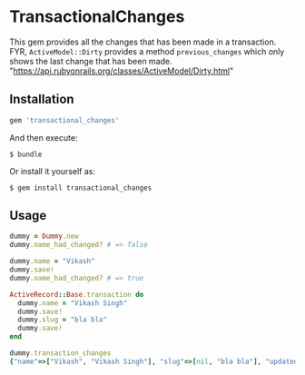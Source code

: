 # TransactionalChanges

This gem provides all the changes that has been made in a transaction.  
FYR, `ActiveModel::Dirty` provides a method `previous_changes` which only shows the last change that has been made. "https://api.rubyonrails.org/classes/ActiveModel/Dirty.html"

## Installation

```ruby
gem 'transactional_changes'
```

And then execute:

    $ bundle

Or install it yourself as:

    $ gem install transactional_changes

## Usage

```ruby
dummy = Dummy.new
dummy.name_had_changed? # => false

dummy.name = "Vikash"
dummy.save!
dummy.name_had_changed? # => true

ActiveRecord::Base.transaction do
  dummy.name = "Vikash Singh"
  dummy.save!
  dummy.slug = "bla bla"
  dummy.save!
end

dummy.transaction_changes
{"name"=>["Vikash", "Vikash Singh"], "slug"=>[nil, "bla bla"], "updated_at"=>[Wed, 05 Dec 2018 12:34:04 IST +05:30, Wed, 05 Dec 2018 12:54:31 IST +05:30, Wed, 05 Dec 2018 12:54:31 IST +05:30]}
```
